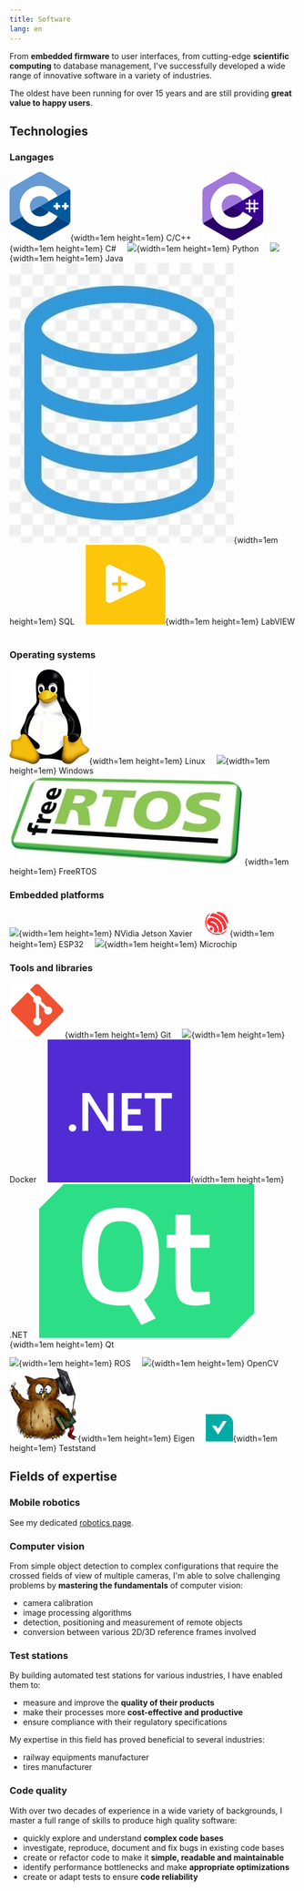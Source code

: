 ```yaml
---
title: Software
lang: en
---
```


From __embedded firmware__ to user interfaces, from cutting-edge __scientific computing__ to database management,
I've successfully developed a wide range of innovative software in a variety of industries.

The oldest have been running for over 15 years and are still providing __great value to happy users__.

## Technologies

### Langages

![](images/C++.svg){width=1em height=1em} C/C++ &nbsp; &nbsp;
![](images/C_sharp.svg){width=1em height=1em} C# &nbsp; &nbsp;
![](images/python.ico){width=1em height=1em} Python &nbsp; &nbsp;
![](images/java.ico){width=1em height=1em} Java &nbsp; &nbsp;
![](images/sql.webp){width=1em height=1em} SQL &nbsp; &nbsp;
![](images/labview.webp){width=1em height=1em} LabVIEW &nbsp; &nbsp;

### Operating systems

![](images/linux.png){width=1em height=1em} Linux &nbsp; &nbsp;
![](images/windows.ico){width=1em height=1em} Windows &nbsp; &nbsp;
![](images/freertos.png){width=1em height=1em} FreeRTOS &nbsp; &nbsp;

### Embedded platforms

![](images/nvidia.ico){width=1em height=1em} NVidia Jetson Xavier &nbsp; &nbsp;
![](images/espressif.png){width=1em height=1em} ESP32 &nbsp; &nbsp;
![](images/microchip.ico){width=1em height=1em} Microchip &nbsp; &nbsp;

### Tools and libraries

![](images/git.svg){width=1em height=1em} Git  &nbsp; &nbsp;
![](images/docker.ico){width=1em height=1em} Docker  &nbsp; &nbsp;
![](images/dotnet.png){width=1em height=1em} .NET  &nbsp; &nbsp;
![](images/qt.png){width=1em height=1em} Qt  &nbsp; &nbsp;

![](images/ros.ico){width=1em height=1em} ROS  &nbsp; &nbsp;
![](images/opencv.ico){width=1em height=1em} OpenCV  &nbsp; &nbsp;
![](images/eigen.png){width=1em height=1em} Eigen  &nbsp; &nbsp;
![](images/teststand.png){width=1em height=1em} Teststand  &nbsp; &nbsp;

## Fields of expertise

### Mobile robotics

See my dedicated [robotics page](./robotics.html).

### Computer vision

From simple object detection to complex configurations that require the crossed fields of view of multiple cameras,
I'm able to solve challenging problems by __mastering the fundamentals__ of computer vision:

* camera calibration
* image processing algorithms
* detection, positioning and measurement of remote objects
* conversion between various 2D/3D reference frames involved

### Test stations

By building automated test stations for various industries, I have enabled them to:

* measure and improve the __quality of their products__
* make their processes more __cost-effective and productive__
* ensure compliance with their regulatory specifications

My expertise in this field has proved beneficial to several industries:

* railway equipments manufacturer
* tires manufacturer

### Code quality

With over two decades of experience in a wide variety of backgrounds,
I master a full range of skills to produce high quality software:

* quickly explore and understand __complex code bases__
* investigate, reproduce, document and fix bugs in existing code bases
* create or refactor code to make it __simple, readable and maintainable__
* identify performance bottlenecks and make __appropriate optimizations__
* create or adapt tests to ensure __code reliability__
